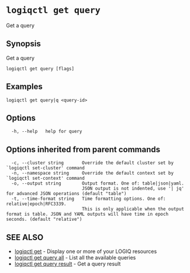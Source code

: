 # `logiqctl get query`

Get a query

## Synopsis

Get a query

```
logiqctl get query [flags]
```

## Examples

```
logiqctl get query|q <query-id>
```

## Options

```
  -h, --help   help for query
```

## Options inherited from parent commands

```
  -c, --cluster string       Override the default cluster set by `logiqctl set-cluster' command
  -n, --namespace string     Override the default context set by `logiqctl set-context' command
  -o, --output string        Output format. One of: table|json|yaml. 
                             JSON output is not indented, use '| jq' for advanced JSON operations (default "table")
  -t, --time-format string   Time formatting options. One of: relative|epoch|RFC3339. 
                             This is only applicable when the output format is table. JSON and YAML outputs will have time in epoch seconds. (default "relative")
```

## SEE ALSO

* [logiqctl get](/get/logiqctl_get)	 - Display one or more of your LOGIQ resources
* [logiqctl get query all](/get/logiqctl_get_query_all)	 - List all the available queries
* [logiqctl get query result](/get/logiqctl_get_query_result)	 - Get a query result

